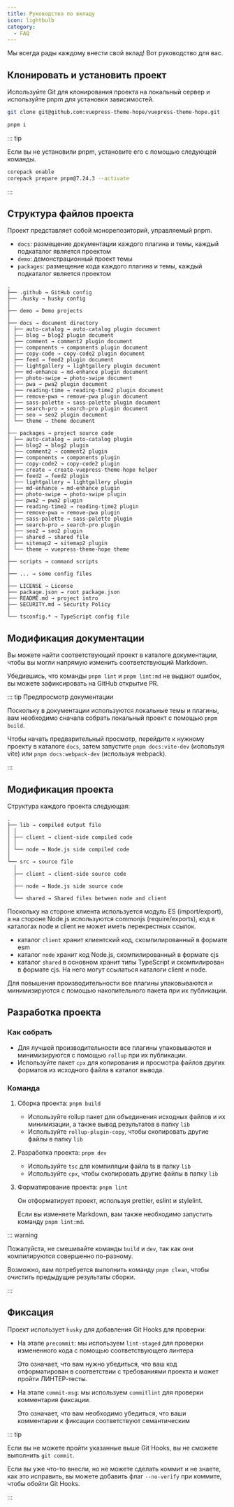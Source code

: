 ```yaml
---
title: Руководство по вкладу
icon: lightbulb
category:
  - FAQ
---
```


Мы всегда рады каждому внести свой вклад! Вот руководство для вас.

<!-- more -->

## Клонировать и установить проект

Используйте Git для клонирования проекта на локальный сервер и используйте pnpm для установки зависимостей.

```sh
git clone git@github.com:vuepress-theme-hope/vuepress-theme-hope.git

pnpm i
```

::: tip

Если вы не установили pnpm, установите его с помощью следующей команды.

```sh
corepack enable
corepack prepare pnpm@7.24.3 --activate
```

:::

## Структура файлов проекта

Проект представляет собой монорепозиторий, управляемый pnpm.

- `docs`: размещение документации каждого плагина и темы, каждый подкаталог является проектом
- `demo`: демонстрационный проект темы
- `packages`: размещение кода каждого плагина и темы, каждый подкаталог является проектом

```
.
├── .github → GitHub config
├── .husky → husky config
│
├── demo → Demo projects
│
├── docs → document directory
│ ├── auto-catalog → auto-catalog plugin document
│ ├── blog → blog2 plugin document
│ ├── comment → comment2 plugin document
│ ├── components → components plugin document
│ ├── copy-code → copy-code2 plugin document
│ ├── feed → feed2 plugin document
│ ├── lightgallery → lightgallery plugin document
│ ├── md-enhance → md-enhance plugin document
│ ├── photo-swipe → photo-swipe document
│ ├── pwa → pwa2 plugin document
│ ├── reading-time → reading-time2 plugin document
│ ├── remove-pwa → remove-pwa plugin document
│ ├── sass-palette → sass-palette plugin document
│ ├── search-pro → search-pro plugin document
│ ├── seo → seo2 plugin document
│ └── theme → theme document
│
├── packages → project source code
│ ├── auto-catalog → auto-catalog plugin
│ ├── blog2 → blog2 plugin
│ ├── comment2 → comment2 plugin
│ ├── components → components plugin
│ ├── copy-code2 → copy-code2 plugin
│ ├── create → create-vuepress-theme-hope helper
│ ├── feed2 → feed2 plugin
│ ├── lightgallery → lightgallery plugin
│ ├── md-enhance → md-enhance plugin
│ ├── photo-swipe → photo-swipe plugin
│ ├── pwa2 → pwa2 plugin
│ ├── reading-time2 → reading-time2 plugin
│ ├── remove-pwa → remove-pwa plugin
│ ├── sass-palette → sass-palette plugin
│ ├── search-pro → search-pro plugin
│ ├── seo2 → seo2 plugin
│ ├── shared → shared file
│ ├── sitemap2 → sitemap2 plugin
│ └── theme → vuepress-theme-hope theme
│
├── scripts → command scripts
│
├── ... → some config files
│
├── LICENSE → License
├── package.json → root package.json
├── README.md → project intro
├── SECURITY.md → Security Policy
│
└── tsconfig.* → TypeScript config file
```

## Модификация документации

Вы можете найти соответствующий проект в каталоге документации, чтобы вы могли напрямую изменить соответствующий Markdown.

Убедившись, что команды `pnpm lint` и `pnpm lint:md` не выдают ошибок, вы можете зафиксировать на GitHub открытие PR.

::: tip Предпросмотр документации

Поскольку в документации используются локальные темы и плагины, вам необходимо сначала собрать локальный проект с помощью `pnpm build`.

Чтобы начать предварительный просмотр, перейдите к нужному проекту в каталоге `docs`, затем запустите `pnpm docs:vite-dev` (используя vite) или `pnpm docs:webpack-dev` (используя webpack).

:::

## Модификация проекта

Структура каждого проекта следующая:

```
.
├── lib → compiled output file
│ │
│ ├── client → client-side compiled code
│ │
│ └── node → Node.js side compiled code
│
└── src → source file
  │
  ├── client → client-side source code
  │
  ├── node → Node.js side source code
  │
  └── shared → Shared files between node and client
```

Поскольку на стороне клиента используется модуль ES (import/export), а на стороне Node.js используются commonjs (require/exports), код в каталогах node и client не может иметь перекрестных ссылок.

- каталог `client` хранит клиентский код, скомпилированный в формате esm
- каталог `node` хранит код Node.js, скомпилированный в формате cjs
- каталог `shared` в основном хранит типы TypeScript и скомпилирован в формате cjs. На него могут ссылаться каталоги client и node.

Для повышения производительности все плагины упаковываются и минимизируются с помощью накопительного пакета при их публикации.

## Разработка проекта

### Как собрать

- Для лучшей производительности все плагины упаковываются и минимизируются с помощью `rollup` при их публикации.
- Используйте пакет `cpx` для копирования и просмотра файлов других форматов из исходного файла в каталог вывода.

### Команда

1. Сборка проекта: `pnpm build`

   - Используйте rollup пакет для объединения исходных файлов и их минимизации, а также вывод результатов в папку `lib`
   - Используйте `rollup-plugin-copy`, чтобы скопировать другие файлы в папку `lib`

1. Разработка проекта: `pnpm dev`

   - Используйте `tsc` для компиляции файла ts в папку `lib`
   - Используйте `cpx`, чтобы скопировать другие файлы в папку `lib`

1. Форматирование проекта: `pnpm lint`

   Он отформатирует проект, используя prettier, eslint и stylelint.

   Если вы изменяете Markdown, вам также необходимо запустить команду `pnpm lint:md`.

::: warning

Пожалуйста, не смешивайте команды `build` и `dev`, так как они компилируются совершенно по-разному.

Возможно, вам потребуется выполнить команду `pnpm clean`, чтобы очистить предыдущие результаты сборки.

:::

## Фиксация

Проект использует `husky` для добавления Git Hooks для проверки:

- На этапе `precommit`: мы используем `lint-staged` для проверки измененного кода с помощью соответствующего линтера

  Это означает, что вам нужно убедиться, что ваш код отформатирован в соответствии с требованиями проекта и может пройти ЛИНТЕР-тесты.

- На этапе `commit-msg`: мы используем `commitlint` для проверки комментария фиксации.

  Это означает, что вам необходимо убедиться, что ваши комментарии к фиксации соответствуют семантическим

::: tip

Если вы не можете пройти указанные выше Git Hooks, вы не сможете выполнить `git commit`.

Если вы уже что-то внесли, но не можете сделать коммит и не знаете, как это исправить, вы можете добавить флаг `--no-verify` при коммите, чтобы обойти Git Hooks.

:::
